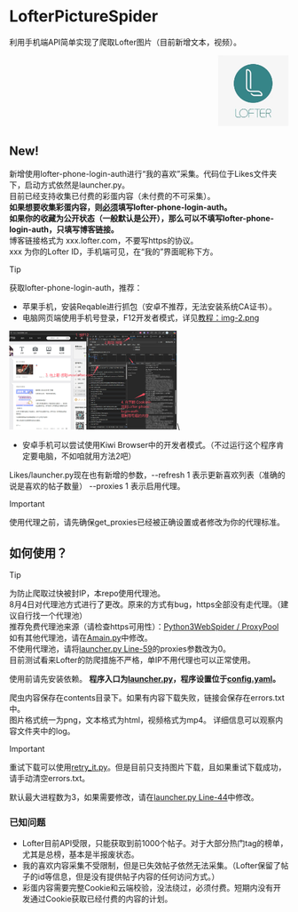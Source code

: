 # LofterPictureSpider
利用手机端API简单实现了爬取Lofter图片（目前新增文本，视频）。
<div align="right"><img src="img/img.png" width = 128 height = 128 alt="Lofter Icon"></div>


## New!
新增使用lofter-phone-login-auth进行“我的喜欢”采集。代码位于Likes文件夹下，启动方式依然是launcher.py。\
目前已经支持收集已付费的彩蛋内容（未付费的不可采集）。\
**如果想要收集彩蛋内容，则<u>必须</u>填写lofter-phone-login-auth。**\
**如果你的收藏为公开状态（一般默认是公开），那么可以不填写lofter-phone-login-auth，只填写博客链接。**\
博客链接格式为 xxx.lofter.com，不要写https的协议。\
xxx 为你的Lofter ID，手机端可见，在“我的”界面昵称下方。

>[!TIP]
> 获取lofter-phone-login-auth，推荐：
> - 苹果手机，安装Reqable进行抓包（安卓不推荐，无法安装系统CA证书）。
> - 电脑网页端使用手机号登录，F12开发者模式，详见[教程：img-2.png](img/img-2.png)
> 
> <img src="img/img-2.png" alt="Guidance" width = 60%>\
> - 安卓手机可以尝试使用Kiwi Browser中的开发者模式。（不过运行这个程序肯定要电脑，不如咱就用方法2吧）

Likes/launcher.py现在也有新增的参数，--refresh 1 表示更新喜欢列表（准确的说是喜欢的帖子数量） --proxies 1 表示启用代理。

>[!IMPORTANT]
> 使用代理之前，请先确保get_proxies已经被正确设置或者修改为你的代理标准。

## 如何使用？
> [!TIP]
> 为防止爬取过快被封IP，本repo使用代理池。\
> 8月4日对代理池方式进行了更改。原来的方式有bug，https全部没有走代理。（建议自行找一个代理池）\
> 推荐免费代理池来源（请检查https可用性）：[Python3WebSpider / ProxyPool](https://github.com/Python3WebSpider/ProxyPool)\
> 如有其他代理池，请在[Amain.py](Tags/Amain.py)中修改。\
> 不使用代理池，请将[launcher.py Line-59](https://github.com/Moling-Teru/LofterPictureSpider/blob/main/launcher.py#L59)的proxies参数改为0。\
> 目前测试看来Lofter的防爬措施不严格，单IP不用代理也可以正常使用。

使用前请先安装依赖。
**程序入口为[launcher.py](Tags/launcher.py)，程序设置位于[config.yaml](Tags/config.yaml)。**

爬虫内容保存在contents目录下。如果有内容下载失败，链接会保存在errors.txt中。\
图片格式统一为png，文本格式为html，视频格式为mp4。
详细信息可以观察内容文件夹中的log。

> [!IMPORTANT]
> 重试下载可以使用[retry_it.py](Tags/retry_it.py)。但是目前只支持图片下载，且如果重试下载成功，请手动清空errors.txt。

默认最大进程数为3，如果需要修改，请在[launcher.py Line-44](https://github.com/Moling-Teru/LofterPictureSpider/blob/main/launcher.py#L44)中修改。

### 已知问题

- Lofter目前API受限，只能获取到前1000个帖子。对于大部分热门tag的榜单，尤其是总榜，基本是半报废状态。
- 我的喜欢内容采集不受限制，但是已失效帖子依然无法采集。（Lofter保留了帖子的id等信息，但是没有提供帖子内容的任何访问方式。）
- 彩蛋内容需要完整Cookie和云端校验，没法绕过，必须付费。短期内没有开发通过Cookie获取已经付费的内容的计划。
